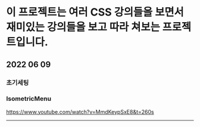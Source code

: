 # 이 프로젝트는 여러 CSS 강의들을 보면서 <br/> 재미있는 강의들을 보고 따라 쳐보는 프로젝트입니다.

## 2022 06 09

### 초기세팅

### IsometricMenu

https://www.youtube.com/watch?v=MmdKeypSxE8&t=260s

---

